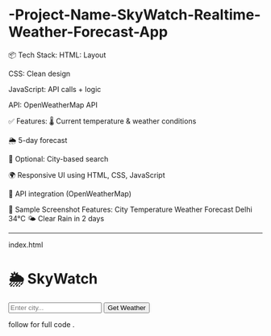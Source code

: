 # -Project-Name-SkyWatch-Realtime-Weather-Forecast-App
📦 Tech Stack:
HTML: Layout

CSS: Clean design

JavaScript: API calls + logic

API: OpenWeatherMap API

✅ Features:
🌡️ Current temperature & weather conditions

🌦️ 5-day forecast

🧠 Optional: City-based search

🌍 Responsive UI using HTML, CSS, JavaScript

🔌 API integration (OpenWeatherMap)

🚀 Sample Screenshot Features:
City	Temperature	Weather	Forecast
Delhi	34°C	🌤️ Clear	Rain in 2 days

------------------------------------------
index.html
<!DOCTYPE html>
<html lang="en">
<head>
  <meta charset="UTF-8">
  <title>SkyWatch – Weather App</title>
  <link rel="stylesheet" href="style.css">
</head>
<body>
  <h1>🌦️ SkyWatch</h1>
  <input type="text" id="cityInput" placeholder="Enter city...">
  <button onclick="getWeather()">Get Weather</button>
  <div id="weatherResult"></div>
  <div id="forecastResult"></div>
  <script src="script.js"></script>
</body>
</html>






follow for full code .
